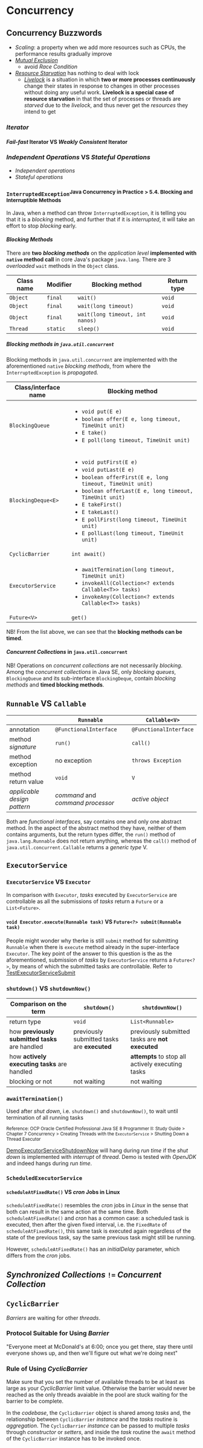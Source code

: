 # Concurrency

## Concurrency Buzzwords
* *Scaling*: a property when we add more resources such as CPUs, the performance results gradually improve
* [*Mutual Exclusion*](https://www.youtube.com/watch?v=n0Zbtt4C1XU&t=84s)
  * avoid *Race Condition*
* [*Resource Starvation*](https://www.youtube.com/watch?v=2klwq4GeVtw&t=460s) has nothing to deal with lock
  * [*Livelock*](https://www.youtube.com/watch?v=v4Tp8dxGA2U&t=155s) is a situation in which **two or more processes continuously** change their states in response to changes in other processes without doing any useful work. **Livelock is a special case of resource starvation** in that the set of processes or threads are *starved* due to the *livelock*, and thus never get the *resources* they intend to get

### *Iterator*
#### *Fail-fast* Iterator VS *Weakly Consistent* Iterator

### *Independent Operations* VS *Stateful Operations*
* *Independent operations*
* *Stateful operations*

### `InterruptedException`<sup>Java Concurrency in Practice > 5.4. Blocking and Interruptible Methods</sup>
In Java, when a method can throw `InterruptedException`, it is telling you that it is a *blocking* method, and further that if it is *interrupted*, it will take an effort to stop *blocking* early.

#### *Blocking Methods*
There are **two** ***blocking methods*** on the *application level* **implemented with `native` method call** in core Java's package `java.lang`. There are 3 *overloaded* `wait` methods in the `Object` class.  

**Class name**|**Modifier** |**Blocking method**            |**Return type**
--------------|-------------|-------------------------------|----------------------
`Object`      |`final`      |`wait()`                       |`void`
`Object`      |`final`      |`wait(long timeout)`           |`void`
`Object`      |`final`      |`wait(long timeout, int nanos)`|`void`
`Thread`      |`static`     |`sleep()`                      |`void`

##### Blocking methods in `java.util.concurrent`
Blocking methods in `java.util.concurrent` are implemented with the aforementioned `native` *blocking methods*, from where the `InterruptedException` is *propagate*d.

**Class/interface name**|**Blocking method**                                  
------------------------|-----------------------------------------------------
`BlockingQueue`         |<ul><li>`void put(E e)`</li><li>`boolean offer(E e, long timeout, TimeUnit unit)`</li><li>`E take()`</li><li>`E poll(long timeout, TimeUnit unit)`</li></ul>
`BlockingDeque<E>`      |<ul><li>`void putFirst(E e)`</li><li>`void putLast(E e)`</li><li>`boolean offerFirst(E e, long timeout, TimeUnit unit)`</li><li>`boolean offerLast(E e, long timeout, TimeUnit unit)`</li><li>`E takeFirst()`</li><li>`E takeLast()`</li><li>`E pollFirst(long timeout, TimeUnit unit)`</li><li>`E pollLast(long timeout, TimeUnit unit)`</li></ul>
`CyclicBarrier`         |`int await()`                      
`ExecutorService`       |<ul><li>`awaitTermination(long timeout, TimeUnit unit)`</li><li>`invokeAll(Collection<? extends Callable<T>> tasks)`</li><li>`invokeAny(Collection<? extends Callable<T>> tasks)`</li></ul>
`Future<V>`             |`get()`                                            

NB! From the list above, we can see that the **blocking methods can be timed**.

#### *Concurrent Collections* in `java.util.concurrent`
NB! Operations on *concurrent collections* are not necessarily *blocking*. Among the *concurrent collections* in Java SE, only *blocking queues*, `BlockingQueue` and its sub-interface `BlockingDeque`, contain *blocking methods* and **timed blocking methods**.   

## `Runnable` VS `Callable`
|                           |`Runnable`                       |`Callable<V>`                 
|---------------------------|---------------------------------|--------------------------
|annotation                 |`@FunctionalInterface`           |`@FunctionalInterface`
|method *signature*         |`run()`                          |`call()`                   
|method exception           |no exception                     |`throws Exception`                   
|method return value        |`void`                           |`V`
|*applicable design pattern*|*command* and *command processor*|*active object*            

Both are *functional interfaces*, say contains one and only one abstract method. In the aspect of the abstract method they have, neither of them contains arguments, but the return types differ, the `run()` method of `java.lang.Runnable` does not return anything, whereas the `call()` method of `java.util.concurrent.Callable` returns a *generic type* V.

## `ExecutorService`
### `ExecutorService` VS `Executor`
In comparison with `Executor`, *tasks* executed by `ExecutorService` are controllable as all the submissions of *tasks* return a `Future` or a `List<Future>`.  

#### `void Executor.execute(Runnable task)` VS `Future<?> submit(Runnable task)`
People might wonder why therke is still `submit` method for submitting `Runnable` when there is `execute` method already in the super-interface `Executor`. The key point of the answer to this question is the as the aforementioned, submission of *tasks* by `ExecutorService` returns a `Future<?>`, by means of which the submitted tasks are controllable. Refer to [TestExecutorServiceSubmit](https://github.com/rxue/java8-perusharjoitus/blob/master/oca_ocp/src/test/java/ruixue/practice/ocpkasi/concurrency/TestExecutorServiceSubmit.java) 

### `shutdown()` VS `shutdownNow()`
|Comparison on the term                         |`shutdown()`                               |`shutdownNow()`
|-----------------------------------------------|-------------------------------------------|---------------
|return type                                    |`void`                                     |`List<Runnable>`
|how **previously submitted tasks** are handled |previously submitted tasks are **executed**|previously submitted tasks are **not executed**
|how **actively executing tasks** are handled   |                                           |**attempts** to stop all actively executing tasks
|blocking or not                                |not waiting                                |not waiting

### `awaitTermination()`
Used after *shut down*, i.e. `shutdown()` and `shutdownNow()`, to wait until termination of all running tasks

 <sup>Reference: OCP Oracle Certified Professional Java SE 8 Programmer II: Study Guide > Chapter 7 Concurrency > Creating Threads with the `ExecutorService` > Shutting Down a Thread Executor</sup>

[DemoExecutorServiceShutdownNow](https://github.com/rxue/java8-perusharjoitus/blob/master/oca_ocp/src/main/java/ruixue/practice/ocpkasi/concurrency/DemoExecutorServiceShutdownNow.java) will hang during *run time* if the *shut down* is implemented with *interrupt* of *thread*. Demo is tested with *OpenJDK* and indeed hangs during *run time*.  

### `ScheduledExecutorService`
#### `scheduleAtFixedRate()` VS *cron* Jobs in Linux
`scheduleAtFixedRate()` resembles the *cron* jobs in *Linux* in the sense that both can result in the same action at the same time. Both `scheduleAtFixedRate()` and *cron* has a common case: a scheduled task is executed, then after the given fixed interval, i.e. the `FixedRate` of `scheduleAtFixedRate()`, this same task is executed again regardless of the state of the previous task, say the same previous task might still be running.      

However, `scheduleAtFixedRate()` has an *initialDelay* parameter, which differs from the *cron* jobs.  

## *Synchronized Collections* `!=` *Concurrent Collection*

## `CyclicBarrier`
*Barriers* are waiting for other *threads*. 

### Protocol Suitable for Using *Barrier*
"Everyone meet at McDonald's at 6:00; once you get there, stay there until everyone shows up, and then we'll figure out what we're doing next"

### Rule of Using *CyclicBarrier*
Make sure that you set the number of available threads to be at least as large as your *CyclicBarrier* limit value. Otherwise the barrier would never be reached as the only threads avaiable in the pool are stuck waiting for the barrier to be complete. 

In the *codebase*, the `CyclicBarrier` object is shared among *tasks* and, the relationship between `CyclicBarrier` *instance* and the *tasks* routine is *aggregation*. The `CyclicBarrier` *instance* can be passed to multiple *tasks* through *constructor* or *setters*, and inside the *task* routine the `await` method of the `CyclicBarrier` instance has to be invoked once.
